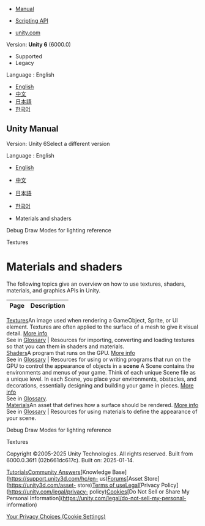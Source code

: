 [](https://docs.unity3d.com)

  * [Manual](../Manual/index.html)
  * [Scripting API](../ScriptReference/index.html)

  * [unity.com](https://unity.com/)

Version: **Unity 6** (6000.0)

  * Supported
  * Legacy

Language : English

  * [English](/Manual/materials-and-shaders.html)
  * [中文](/cn/current/Manual/materials-and-shaders.html)
  * [日本語](/ja/current/Manual/materials-and-shaders.html)
  * [한국어](/kr/current/Manual/materials-and-shaders.html)

[](https://docs.unity3d.com)

## Unity Manual

Version: Unity 6Select a different version

Language : English

  * [English](/Manual/materials-and-shaders.html)
  * [中文](/cn/current/Manual/materials-and-shaders.html)
  * [日本語](/ja/current/Manual/materials-and-shaders.html)
  * [한국어](/kr/current/Manual/materials-and-shaders.html)

  * Materials and shaders

[](GIVis.html)

Debug Draw Modes for lighting reference

[](Textures-landing.html)

Textures

# Materials and shaders

The following topics give an overview on how to use textures, shaders,
materials, and graphics APIs in Unity.

**Page** | **Description**  
---|---  
[Textures](Textures-landing.html)An image used when rendering a GameObject,
Sprite, or UI element. Textures are often applied to the surface of a mesh to
give it visual detail. [More info](class-TextureImporter.html)  
See in [Glossary](Glossary.html#texture) | Resources for importing, converting and loading textures so that you can them in shaders and materials.  
[Shaders](Shaders.html)A program that runs on the GPU. [More
info](Shaders.html)  
See in [Glossary](Glossary.html#Shader) | Resources for using or writing programs that run on the GPU to control the appearance of objects in a **scene** A Scene contains the environments and menus of your game. Think of each unique Scene file as a unique level. In each Scene, you place your environments, obstacles, and decorations, essentially designing and building your game in pieces. [More info](CreatingScenes.html)  
See in [Glossary](Glossary.html#Scene).  
[Materials](Materials.html)An asset that defines how a surface should be
rendered. [More info](class-Material.html)  
See in [Glossary](Glossary.html#Material) | Resources for using materials to define the appearance of your scene.  
  
[](GIVis.html)

Debug Draw Modes for lighting reference

[](Textures-landing.html)

Textures

Copyright ©2005-2025 Unity Technologies. All rights reserved. Built from
6000.0.36f1 (02b661dc617c). Built on: 2025-01-14.

[Tutorials](https://learn.unity.com/)[Community
Answers](https://answers.unity3d.com)[Knowledge
Base](https://support.unity3d.com/hc/en-
us)[Forums](https://forum.unity3d.com)[Asset Store](https://unity3d.com/asset-
store)[Terms of
use](https://docs.unity3d.com/Manual/TermsOfUse.html)[Legal](https://unity.com/legal)[Privacy
Policy](https://unity.com/legal/privacy-
policy)[Cookies](https://unity.com/legal/cookie-policy)[Do Not Sell or Share
My Personal Information](https://unity.com/legal/do-not-sell-my-personal-
information)

[Your Privacy Choices (Cookie Settings)](javascript:void\(0\);)


